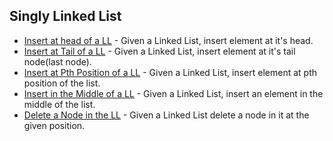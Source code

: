 ## Singly Linked List

- [Insert at head of a LL](https://github.com/raghav4/algorithms/blob/master/Linked%20List/Singly%20Linked%20List/1.%20Insertion%20at%20Head.cpp) - Given a Linked List, insert element at it's head.
- [Insert at Tail of a LL](https://github.com/raghav4/algorithms/blob/master/Linked%20List/Singly%20Linked%20List/1.%20Insertion%20at%20Tail.cpp) - Given a Linked List, insert element at it's tail node(last node).
- [Insert at Pth Position of a LL](https://github.com/raghav4/algorithms/blob/master/Linked%20List/Singly%20Linked%20List/03.%20Insert%20at%20Pth%20Position.cpp) - Given a Linked List, insert element at pth position of the list.
- [Insert in the Middle of a LL](https://github.com/raghav4/algorithms/blob/master/Linked%20List/Singly%20Linked%20List/04.%20Insert%20at%20Middle.cpp) - Given a Linked List, insert an element in the middle of the list.
- [Delete a Node in the LL](https://github.com/raghav4/algorithms/blob/master/Linked%20List/Singly%20Linked%20List/05.%20Deleting%20a%20node%20in%20a%20LL.cpp) - Given a Linked List delete a node in it at the given position.
